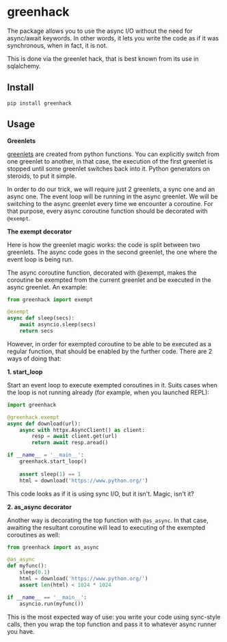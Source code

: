 # greenhack

The package allows you to use the async I/O
without the need for async/await keywords. In other words,
it lets you write the code as if it was synchronous,
when in fact, it is not.

This is done via the greenlet hack,
that is best known from its use in sqlalchemy.



## Install

```
pip install greenhack
```

## Usage

**Greenlets**

[greenlets](https://greenlet.readthedocs.io)
are created from python functions. You can explicitly switch from one
greenlet to another, in that case, the execution of the first greenlet is stopped
until some greenlet switches back into it. Python generators on steroids,
to put it simple.

In order to do our trick, we will require just 2 greenlets, a sync one and an async one.
The event loop will be running in the async greenlet.
We will be switching to the async greenlet every time we encounter a coroutine.
For that purpose, every async coroutine function should be decorated with
`@exempt`.

**The exempt decorator**

Here is how the greenlet magic works: the code is split between two greenlets. The async
code goes in the second greenlet, the one where the event loop is being run.

The async coroutine function, decorated with @exempt,
makes the coroutine be exempted from the current greenlet and be executed in the
async greenlet. An example:

```python
from greenhack import exempt

@exempt
async def sleep(secs):
    await asyncio.sleep(secs)
    return secs
```

However, in order for exempted coroutine to be able to be executed as a regular
function, that should be enabled by the further code. There are 2 ways of doing that:

**1. start_loop**

Start an event loop to execute exempted coroutines in it. Suits cases when the loop
is not running already (for example, when you launched REPL):

```python
import greenhack

@greenhack.exempt
async def download(url):
    async with httpx.AsyncClient() as client:
        resp = await client.get(url)
        return await resp.aread()

if __name__ = '__main__':
    greenhack.start_loop()
    
    assert sleep(1) == 1
    html = download('https://www.python.org/')
```

This code looks as if it is using sync I/O, but it isn't. Magic, isn't it?

**2. as_async decorator**

Another way is decorating the top function with `@as_async`.
In that case, awaiting the resultant coroutine will lead to
executing of the exempted coroutines as well:

```python
from greenhack import as_async

@as_async
def myfunc():
    sleep(0.1)
    html = download('https://www.python.org/')
    assert len(html) < 1024 * 1024

if __name__ == '__main__':
    asyncio.run(myfunc())
```

This is the most expected way of use: you write your code using sync-style calls,
then you wrap the top function and pass it to whatever async runner you have.